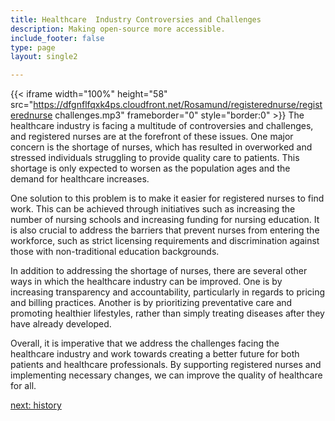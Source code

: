 ```yaml
---
title: Healthcare  Industry Controversies and Challenges
description: Making open-source more accessible.
include_footer: false
type: page
layout: single2

---
```


{{< iframe width="100%" height="58" src="https://dfgnflfqxk4ps.cloudfront.net/Rosamund/registerednurse/registerednurse challenges.mp3" frameborder="0" style="border:0" >}}
The healthcare industry is facing a multitude of controversies and challenges, and registered nurses are at the forefront of these issues. One major concern is the shortage of nurses, which has resulted in overworked and stressed individuals struggling to provide quality care to patients. This shortage is only expected to worsen as the population ages and the demand for healthcare increases.

One solution to this problem is to make it easier for registered nurses to find work. This can be achieved through initiatives such as increasing the number of nursing schools and increasing funding for nursing education. It is also crucial to address the barriers that prevent nurses from entering the workforce, such as strict licensing requirements and discrimination against those with non-traditional education backgrounds.

In addition to addressing the shortage of nurses, there are several other ways in which the healthcare industry can be improved. One is by increasing transparency and accountability, particularly in regards to pricing and billing practices. Another is by prioritizing preventative care and promoting healthier lifestyles, rather than simply treating diseases after they have already developed.

Overall, it is imperative that we address the challenges facing the healthcare industry and work towards creating a better future for both patients and healthcare professionals. By supporting registered nurses and implementing necessary changes, we can improve the quality of healthcare for all.


<a href="https://workdojos.com/registerednurse/history">next: history</a>
